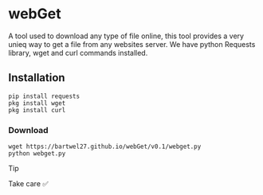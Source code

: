 # webGet
A tool used to download any type of file online, this tool provides a very unieq way to get a file from any websites server. We have python Requests library, wget and curl commands installed.

## Installation
```
pip install requests
pkg install wget
pkg install curl
```
### Download
```
wget https://bartwel27.github.io/webGet/v0.1/webget.py
python webget.py
```
>[!TIP]
>Take care ✅
